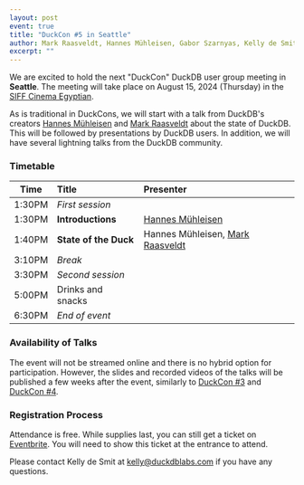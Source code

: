 ```yaml
---
layout: post
event: true
title: "DuckCon #5 in Seattle"
author: Mark Raasveldt, Hannes Mühleisen, Gabor Szarnyas, Kelly de Smit
excerpt: ""
---
```


<!--
<img src="/images/duckcon5-splashscreen.png"
     alt="DuckCon #5 Splashscreen"
     width="680"
     />
-->

We are excited to hold the next "DuckCon" DuckDB user group meeting in **Seattle**. The meeting will take place on August 15, 2024 (Thursday) in the [SIFF Cinema Egyptian](https://www.siff.net/cinema/cinema-venues/siff-cinema-egyptian).

As is traditional in DuckCons, we will start with a talk from DuckDB's creators [Hannes Mühleisen](https://hannes.muehleisen.org/) and [Mark Raasveldt](https://mytherin.github.io/) about the state of DuckDB. This will be followed by presentations by DuckDB users. In addition, we will have several lightning talks from the DuckDB community.

### Timetable

<!-- To watch the recordings, see the [playlist of talks](https://www.youtube.com/playlist?list=). -->

| Time   | Title                                                                                                                          | Presenter                                                        |
| ------ | :----------------------------------------------------------------------------------------------------------------------------- | :----------------------------------------------------------------|
| 1:30PM | _First session_                                                                                                                |                                                                  |
| 1:30PM | **Introductions**                                                                                                              | [Hannes Mühleisen](https://hannes.muehleisen.org/)               |
| 1:40PM | **State of the Duck**                                                                                                          | Hannes Mühleisen, [Mark Raasveldt](https://mytherin.github.io/)  |
| 3:10PM | _Break_                                                                                                                        |                                                                  |
| 3:30PM | _Second session_                                                                                                               |                                                                  |
| 5:00PM | Drinks and snacks                                                                                                              |                                                                  |
| 6:30PM | _End of event_                                                                                                                 |                                                                  |

### Availability of Talks

The event will not be streamed online and there is no hybrid option for participation.
However, the slides and recorded videos of the talks will be published a few weeks after the event, similarly to [DuckCon #3](/2023/04/28/duckcon3) and [DuckCon #4](/2023/10/06/duckcon4).

### Registration Process

Attendance is free. While supplies last, you can still get a ticket on [Eventbrite](https://www.eventbrite.com/e/duckcon-5-tickets-877957674037).
You will need to show this ticket at the entrance to attend.

<!-- **If you register before XXX, you will get a badge with your name at the registration desk.** -->

Please contact Kelly de Smit at [kelly@duckdblabs.com](mailto:kelly@duckdblabs.com) if you have any questions.
